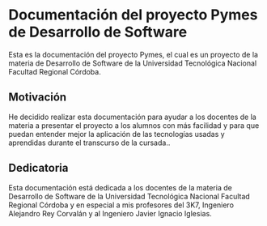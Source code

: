 # Documentación del proyecto Pymes de Desarrollo de Software

Esta es la documentación del proyecto Pymes, el cual es un proyecto de la materia de Desarrollo de Software de la Universidad Tecnológica Nacional Facultad Regional Córdoba.

## Motivación

He decidido realizar esta documentación para ayudar a los docentes de la materia a presentar el proyecto a los alumnos con más facilidad y para que puedan entender mejor la aplicación de las tecnologías usadas y aprendidas durante el transcurso de la cursada.. 

## Dedicatoria

Esta documentación está dedicada a los docentes de la materia de Desarrollo de Software de la Universidad Tecnológica Nacional Facultad Regional Córdoba y en especial a mis profesores del 3K7, Ingeniero Alejandro Rey Corvalán y al Ingeniero Javier Ignacio Iglesias.
